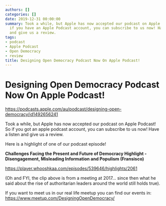 ```yaml
---
authors: []
categories: []
date: 2019-12-31 00:00:00
summary: Took a while, but Apple has now accepted our podcast on Apple Podcast! So
  if you have an Apple Podcast account, you can subscribe to us now! Have a listen
  and give us a review.
tags:
- podcast
- Apple Podcast
- Open Democracy
- review
title: Designing Open Democracy Podcast Now On Apple Podcast!
---
```


# Designing Open Democracy Podcast Now On Apple Podcast!

https://podcasts.apple.com/au/podcast/designing-open-democracy/id1492656241

Took a while, but Apple has now accepted our podcast on Apple Podcast! So if you got an apple podcast account, you can subscribe to us now! Have a listen and give us a review.

<!-- more -->

Here is a highlight of one of our podcast episode! 

**Challenges Facing the Present and Future of Democracy Highlight - Disengagement, Misleading Information and Populism (Fransisco)**

https://player.whooshkaa.com/episodes/539646/highlights/2061

(Oh and FYI, the clip above is from a meeting at 2017... since then what he said about the rise of authoritarian leaders around the world still holds true).

If you want to meet us in our real life meetup you can find our events in:
https://www.meetup.com/DesigningOpenDemocracy/